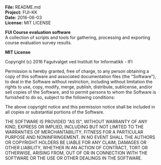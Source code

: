 **File:** README.md<br>
**Project:** FUI-KK<br>
**Date:** 2016-06-03<br>
**License:** MIT LICENSE<br>

**FUI Course evaluation software**<br>
A collection of scripts and tools for gathering, processing and exporting
course evaluation survey results.<br>

<!-- **List of stuff**<br>
0. [Title 0](./path0/)<br>
1. [Title 1](./path1/)<br> -->

**MIT License**

Copyright (c) 2016 Fagutvalget ved Institutt for Informatikk - IFI

Permission is hereby granted, free of charge, to any person obtaining a copy
of this software and associated documentation files (the "Software"), to deal
in the Software without restriction, including without limitation the rights
to use, copy, modify, merge, publish, distribute, sublicense, and/or sell
copies of the Software, and to permit persons to whom the Software is
furnished to do so, subject to the following conditions:

The above copyright notice and this permission notice shall be included in all
copies or substantial portions of the Software.

THE SOFTWARE IS PROVIDED "AS IS", WITHOUT WARRANTY OF ANY KIND, EXPRESS OR
IMPLIED, INCLUDING BUT NOT LIMITED TO THE WARRANTIES OF MERCHANTABILITY,
FITNESS FOR A PARTICULAR PURPOSE AND NONINFRINGEMENT. IN NO EVENT SHALL THE
AUTHORS OR COPYRIGHT HOLDERS BE LIABLE FOR ANY CLAIM, DAMAGES OR OTHER
LIABILITY, WHETHER IN AN ACTION OF CONTRACT, TORT OR OTHERWISE, ARISING FROM,
OUT OF OR IN CONNECTION WITH THE SOFTWARE OR THE USE OR OTHER DEALINGS IN THE
SOFTWARE.
<br>
